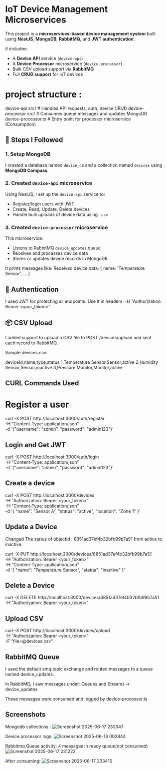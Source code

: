 #  IoT Device Management Microservices

This project is a **microservices-based device management system** built using **NestJS**, **MongoDB**, **RabbitMQ**, and **JWT authentication**.

It includes:
- A **Device API** service (`device-api`)
- A **Device Processor** microservice (`device-processor`)
- Bulk CSV upload support via **RabbitMQ**
- Full **CRUD support** for IoT devices

# project structure :
device-api src/ # Handles API requests, auth, device CRUD
device-processor src/ # Consumes queue messages and updates MongoDB
device-processor.ts # Entry point for processor microservice (Consumption) 


## 🚀 Steps I Followed

### 1. Setup MongoDB
I created a database named `device_db` and a collection named `devices` using **MongoDB Compass**.


### 2. Created `device-api` microservice
Using NestJS, I set up the `device-api` service to:
- Register/login users with JWT
- Create, Read, Update, Delete devices
- Handle bulk uploads of device data using `.csv`

### 3. Created `device-processor` microservice
This microservice:
- Listens to RabbitMQ `device_updates` queue
- Receives and processes device data
- Stores or updates device records in MongoDB

It prints messages like:
Received device data: { name: 'Temperature Sensor', ... }


## 🔐 Authentication
I used JWT for protecting all endpoints.
Use it in headers:
-H "Authorization: Bearer <your_token>"


## 📦 CSV Upload
I added support to upload a CSV file to POST /devices/upload and sent each record to RabbitMQ.

Sample devices.csv:

deviceId,name,type,status
1,Temperature Sensor,Sensor,active
2,Humidity Sensor,Sensor,inactive
3,Pressure Monitor,Monitor,active

## CURL Commands Used
# Register a user
curl -X POST http://localhost:3000/auth/register \
-H "Content-Type: application/json" \
-d '{"username": "admin", "password": "admin123"}'

## Login and Get JWT
curl -X POST http://localhost:3000/auth/login \
-H "Content-Type: application/json" \
-d '{"username": "admin", "password": "admin123"}'

## Create a device 
curl -X POST http://localhost:3000/devices \
-H "Authorization: Bearer <your_token>" \
-H "Content-Type: application/json" \
-d '{
  "name": "Sensor A",
  "status": "active",
  "location": "Zone 1"
}'

## Update a Device
Changed The status of objectid : 6851ad37ef4b32bfb99b7a51 from active to inactive.

curl -X PUT http://localhost:3000/devices/6851ad37ef4b32bfb99b7a51 \
-H "Authorization: Bearer <your_token>" \
-H "Content-Type: application/json" \
-d '{
  "name": "Temperature Sensor",
  "status": "inactive"
}'

## Delete a Device
curl -X DELETE http://localhost:3000/devices/6851ad37ef4b32bfb99b7a51 \
-H "Authorization: Bearer <your_token>"

## Upload CSV
curl -X POST http://localhost:3000/devices/upload \
-H "Authorization: Bearer <your_token>" \
-F "file=@devices.csv"

## RabbitMQ Queue
I used the default amq.topic exchange and routed messages to a queue named device_updates.

In RabbitMQ, I saw messages under:
Queues and Streams → device_updates

These messages were consumed and logged by device-processor.ts
## Screenshots 
Mongodb collections :
![Screenshot 2025-06-17 233347](https://github.com/user-attachments/assets/28db6da6-d7e8-44b6-85d4-8e6bc5d67089)

Device processor logs:
![Screenshot 2025-06-18 002844](https://github.com/user-attachments/assets/46d5a541-ee95-4177-8bb8-e794e2381754)

Rabbitmq Queue activity:
4 messages in ready queue(not consumed) 
![Screenshot 2025-06-17 231222](https://github.com/user-attachments/assets/90771bf0-9e61-4c19-8800-e540db42151c)

After consuming:
![Screenshot 2025-06-17 233410](https://github.com/user-attachments/assets/e780e7aa-dd93-44c3-940f-f4ed68cdc687)







